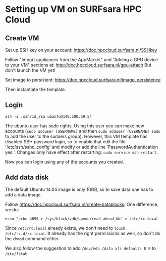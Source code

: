 # Setting up VM on SURFsara HPC Cloud

## Create VM

Set up SSH key on your account:
https://doc.hpccloud.surfsara.nl/SSHkey

Follow "Import appliances from the AppMarket" and "Adding a GPU device to your VM" sections at:
http://doc.hpccloud.surfsara.nl/gpu-attach
But don't launch the VM yet!

Set image to persistent:
https://doc.hpccloud.surfsara.nl/image_persistence

Then instantiate the template.

## Login

    ssh -i .ssh/id_rsa ubuntu@145.100.59.54

The ubuntu user has sudo rights. Using this user you can make new accounts (`sudo adduser [USERNAME]` and then `sudo adduser [USERNAME] sudo` to add the user to the sudoers group). However, this VM template has disabled SSH password login, so to enable that edit the file '/etc/ssh/sshd_config' and modify or add the line 'PasswordAuthentication yes
'. 
Changes only have effect after restarting: `sudo service ssh restart`.

Now you can login using any of the accounts you created.

## Add data disk

The default Ubuntu 14.04 image is only 10GB, so to save data one has to add a data image.

Follow https://doc.hpccloud.surfsara.nl/create-datablocks. One difference, we do:

    echo "echo 4096 > /sys/block/vdb/queue/read_ahead_kb" > /etc/rc.local

Since `/etc/rc.local` already exists, we don't need to `touch /etc/rc.d/rc.local`. It already has the right permissions as well, so don't do the `chmod` command either.

We also follow the suggestion to add `/dev/vdb /data xfs defaults 0 0` to `/etc/fstab`.
